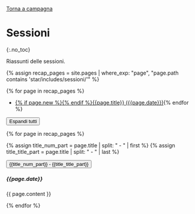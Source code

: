 [Torna a campagna](./campaign.md)

# Sessioni
{:.no_toc}

Riassunti delle sessioni.

{% assign recap_pages = site.pages | where_exp: "page", "page.path contains 'star/includes/sessioni/'" %}

{% for page in recap_pages %}
- <a href="#{{page.title | slugify}}" class="recap-index">{% if page.new %}<span class="new"></span>{% endif %}{{page.title}}    ({{page.date}})</a>{% endfor %}

<button type="button" class="expand-all">Espandi tutti</button>

<div class="noindent">

{% for page in recap_pages %}

{% assign title_num_part = page.title | split: " - " | first %}
{% assign title_title_part = page.title | split: " - " | last %}

<button type="button" class="collapsible coll-primary" id="{{page.title | slugify}}">{{title_num_part}} - <span class="recap-title">{{title_title_part}}</span></button>
<div class="collapsible-content" markdown="1">

##### {{page.date}}

{{ page.content }}

</div>
{% endfor %}

</div>

<script>
var coll = document.getElementsByClassName("collapsible");
var i;

for (i = 0; i < coll.length; i++) {
  coll[i].addEventListener("click", function() {
    this.classList.toggle("active");
    var content = this.nextElementSibling ;
    if (content.style.display === "block") {
      content.style.display = "none";
    } else {
      content.style.display = "block";
    }
  });
}

var expAll = document.getElementsByClassName("expand-all");

for (let i = 0; i < expAll.length; i++) {
    const el = expAll[i]
    el.addEventListener("click", function() {
        for (let j = 0; j < coll.length; j++) {
            coll[j].click()
        }
    });
}

var indexlinks = document.getElementsByClassName("recap-index");
for (let i = 0; i < indexlinks.length; i++) {
    const el = indexlinks[i]
    el.addEventListener("click", function() {
        const anchor = event.target.closest("a");
        if (!anchor) return;                      
        const targ = document.getElementById(anchor.getAttribute('href').replace(/^#/, ""))
        if (targ.tagName !== "BUTTON") return;
        targ.click()
    });
}
</script>